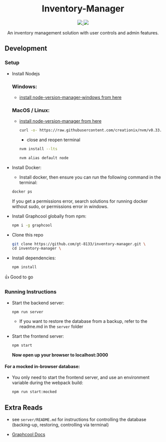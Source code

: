<div align="center">
    <h1>Inventory-Manager</h1>
    <a href="https://circleci.com/gh/gt-8133/inventory-manager/tree/master">
    <img src="https://img.shields.io/circleci/project/github/gt-8133/inventory-manager/master.svg">
    </a>
    <a href="https://gt-8133.github.io/inventory-manager/master">
    <img src="https://img.shields.io/badge/demo-master-blue.svg">
    </a>
<p>An inventory management solution with user controls and admin features.</p>
    
</div>



## Development

### Setup

- Install Nodejs
    ### Windows:
     - [install node-version-manager-windows from here](https://github.com/coreybutler/nvm-windows)

    ### MacOS / Linux:
     - [install node-version-manager from here](https://github.com/creationix/nvm)

        ```sh
        curl -o- https://raw.githubusercontent.com/creationix/nvm/v0.33.11/install.sh | bash
        ```
        - close and reopen terminal
        ```sh
        nvm install --lts

        nvm alias default node
        ```

- Install Docker:
    - Install docker, then ensure you can run the following command in the terminal:
    ```sh
    docker ps
    ```
    If you get a permissions error, search solutions for running docker without sudo, or permissions error in windows.

- Install Graphcool globally from npm:
    ```sh
    npm i -g graphcool
    ```

- Clone this repo
    ```sh
    git clone https://github.com/gt-8133/inventory-manager.git \
    cd inventory-manager \
    ```
- Install dependencies:
    ```sh
    npm install
    ```
:+1: Good to go

### Running Instructions

- Start the backend server:
    ```sh
    npm run server
    ```
    - If you want to restore the database from a backup, refer to the readme.md in the `server` folder


- Start the frontend server:
    ```sh
    npm start
    ```
    **Now open up your browser to localhost:3000**
    
#### For a mocked in-browser database:
 - You only need to start the frontend server, and use an environment variable during the webpack build:
    ```sh
    npm run start:mocked
    ```
    


## Extra Reads

- see `server/README.md` for instructions for controlling the database (backing-up, restoring, controlling via terminal)

- [Graphcool Docs](https://docs-next.graph.cool/docs/)

